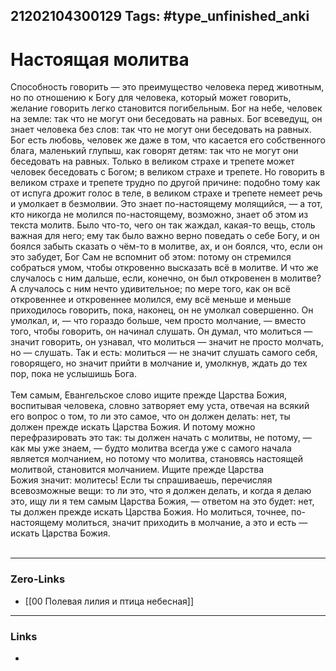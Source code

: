 21202104300129
Tags: #type_unfinished_anki 
---
# Настоящая молитва

Способность говорить — это преимущество человека перед животным, но по отношению к Богу для человека, который может говорить, желание говорить легко становится погибельным. Бог на небе, человек на земле: так что не могут они беседовать на равных. Бог всеведущ, он знает человека без слов: так что не могут они беседовать на равных. Бог есть любовь, человек же даже в том, что касается его собственного блага, маленький глупыш, как говорят детям: так что не могут они беседовать на равных. Только в великом страхе и трепете может человек беседовать с Богом; в великом страхе и трепете. Но говорить в великом страхе и трепете трудно по другой причине: подобно тому как от испуга дрожит голос в теле, в великом страхе и трепете немеет речь и умолкает в безмолвии. Это знает по-настоящему молящийся, — а тот, кто никогда не молился по-настоящему, возможно, знает об этом из текста молитв. Было что-то, чего он так жаждал, какая-то вещь, столь важная для него; ему так было важно верно поведать о себе Богу, и он боялся забыть сказать о чём-то в молитве, ах, и он боялся, что, если он это забудет, Бог Сам не вспомнит об этом: потому он стремился собраться умом, чтобы откровенно высказать всё в молитве. И что же случалось с ним дальше, если, конечно, он был откровенен в молитве? А случалось с ним нечто удивительное; по мере того, как он всё откровеннее и откровеннее молился, ему всё меньше и меньше приходилось говорить, пока, наконец, он не умолкал совершенно. Он умолкал, и, — что гораздо больше, чем просто молчание, — вместо того, чтобы говорить, он начинал слушать. Он думал, что молиться — значит говорить, он узнавал, что молиться — значит не просто молчать, но — слушать. Так и есть: молиться — не значит слушать самого себя, говорящего, но значит прийти в молчание и, умолкнув, ждать до тех пор, пока не услышишь Бога.<br><br>Тем самым, Евангельское слово ищите прежде Царства Божия, воспитывая человека, словно затворяет ему уста, отвечая на всякий его вопрос о том, то ли это самое, что он должен делать: нет, ты должен прежде искать Царства Божия. И потому можно перефразировать это так: ты должен начать с молитвы, не потому, — как мы уже знаем, — будто молитва всегда уже с самого начала является молчанием, но потому что молитва, становясь настоящей молитвой, становится молчанием. Ищите прежде Царства Божия значит: молитесь! Если ты спрашиваешь, перечисляя всевозможные вещи: то ли это, что я должен делать, и когда я делаю это, ищу ли я тем самым Царства Божия, — ответом на это будет: нет, ты должен прежде искать Царства Божия. Но молиться, точнее, по-настоящему молиться, значит приходить в молчание, а это и есть — искать Царства Божия.<br><br>

---
### Zero-Links
- [[00 Полевая лилия и птица небесная]]
---
### Links
-